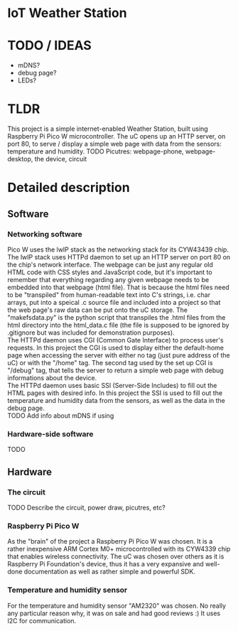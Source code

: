 # IoT Weather Station

# TODO / IDEAS
- mDNS?
- debug page?
- LEDs?

# TLDR
This project is a simple internet-enabled Weather Station, built using Raspberry Pi Pico W microcontroller. The uC opens up an HTTP server, on port 80, to serve / display a simple web page with data from the sensors: temperature and humidity.
TODO Picutres: webpage-phone, webpage-desktop, the device, circuit

# Detailed description

## Software

### Networking software
Pico W uses the lwIP stack as the networking stack for its CYW43439 chip.<br>
The lwIP stack uses HTTPd daemon to set up an HTTP server on port 80 on the chip's 
network interface. 
The webpage can be just any regular old HTML code with CSS styles and JavaScript 
code, but it's important to remember that everything regarding any given webpage 
needs to be embedded into that webpage (html file). That is because the html files
need to be "transpiled" from human-readable text into C's strings, i.e. char arrays,
put into a speical .c source file and included into a project so that the web page's
raw data can be put onto the uC storage. The "makefsdata.py" is the python script 
that transpiles the .html files from the html directory into the html_data.c file (the 
file is supposed to be ignored by .gitignore but was included for demonstration 
purposes).<br>
The HTTPd daemon uses CGI (Common Gate Interface) to process user's requests. In this 
project the CGI is used to display either the default-home page when accessing the 
server with either no tag (just pure address of the uC) or with the "/home" tag. The 
second tag used by the set up CGI is "/debug" tag, that tells the server to return a 
simple web page with debug informations about the device.<br>
The HTTPd daemon uses basic SSI (Server-Side Includes) to fill out the HTML pages with 
desired info. In this project the SSI is used to fill out the temperature and humidity 
data from the sensors, as well as the data in the debug page.<br>
TODO Add info about mDNS if using


### Hardware-side software
TODO

## Hardware

### The circuit
TODO Describe the circuit, power draw, picutres, etc?

### Raspberry Pi Pico W
As the "brain" of the project a Raspberry Pi Pico W was chosen. It is a rather inexpensive 
ARM Cortex M0+ microcontrolled with its CYW4339 chip that enables wireless connectivity. 
The uC was chosen over others as it is Raspberry Pi Foundation's device, thus it has a very 
expansive and well-done documentation as well as rather simple and powerful SDK.

### Temperature and humidity sensor
For the temperature and humidity sensor "AM2320" was chosen. No really any particular reason why, 
it was on sale and had good reviews :) It uses I2C for communication.